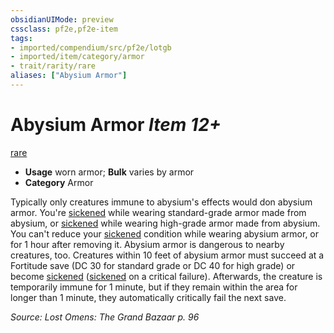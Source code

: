 ```yaml
---
obsidianUIMode: preview
cssclass: pf2e,pf2e-item
tags:
- imported/compendium/src/pf2e/lotgb
- imported/item/category/armor
- trait/rarity/rare
aliases: ["Abysium Armor"]
---
```

# Abysium Armor *Item 12+*  
[rare](rare.md)  

- **Usage** worn armor; **Bulk** varies by armor
- **Category** Armor

Typically only creatures immune to abysium's effects would don abysium armor. You're [sickened](conditions.md#Sickened) while wearing standard-grade armor made from abysium, or [sickened](conditions.md#Sickened) while wearing high-grade armor made from abysium. You can't reduce your [sickened](conditions.md#Sickened) condition while wearing abysium armor, or for 1 hour after removing it. Abysium armor is dangerous to nearby creatures, too. Creatures within 10 feet of abysium armor must succeed at a Fortitude save (DC 30 for standard grade or DC 40 for high grade) or become [sickened](conditions.md#Sickened) ([sickened](conditions.md#Sickened) on a critical failure). Afterwards, the creature is temporarily immune for 1 minute, but if they remain within the area for longer than 1 minute, they automatically critically fail the next save.

*Source: Lost Omens: The Grand Bazaar p. 96*